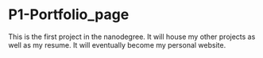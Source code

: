 # P1-Portfolio_page
This is the first project in the nanodegree. It will house my other projects as well as my resume. It will eventually become my personal website. 
